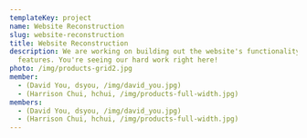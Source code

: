 ```yaml
---
templateKey: project
name: Website Reconstruction
slug: website-reconstruction
title: Website Reconstruction
description: We are working on building out the website's functionality and
  features. You're seeing our hard work right here!
photo: /img/products-grid2.jpg
member:
  - (David You, dsyou, /img/david_you.jpg)
  - (Harrison Chui, hchui, /img/products-full-width.jpg)
members:
  - (David You, dsyou, /img/david_you.jpg)
  - (Harrison Chui, hchui, /img/products-full-width.jpg)
---
```

